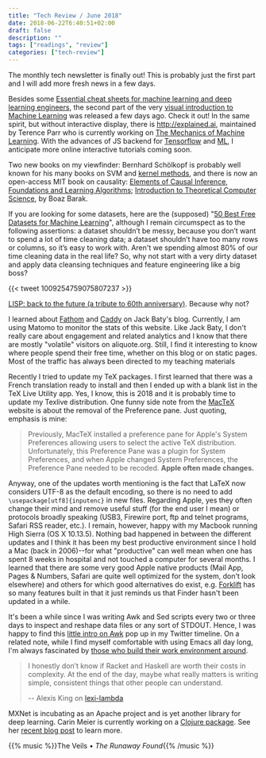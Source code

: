 ```yaml
---
title: "Tech Review / June 2018"
date: 2018-06-22T6:40:51+02:00
draft: false
description: ""
tags: ["readings", "review"]
categories: ["tech-review"]
---
```


The monthly tech newsletter is finally out! This is probably just the first part and I will add more fresh news in a few days.

<!--more-->

Besides some [Essential cheat sheets for machine learning and deep learning engineers](https://www.sodavision.com/essential-cheat-sheets-for-machine-learning-and-deep-learning-engineers/), the second part of the very [visual introduction to Machine Learning](http://www.r2d3.us/visual-intro-to-machine-learning-part-2/) was released a few days ago. Check it out! In the same spirit, but without interactive display, there is <http://explained.ai>, maintained by Terence Parr who is currently working on [The Mechanics of Machine Learning](https://mlbook.explained.ai). With the advances of JS backend for [Tensorflow](https://js.tensorflow.org) and [ML](https://ml5js.org), I anticipate more online interactive tutorials coming soon.

Two new books on my viewfinder: Bernhard Schölkopf is probably well known for his many books on SVM and [kernel methods](http://agbs.kyb.tuebingen.mpg.de/lwk/), and there is now an open-access MIT book on causality: [Elements of Causal Inference, Foundations and Learning Algorithms](https://mitpress.mit.edu/books/elements-causal-inference); [Introduction to Theoretical Computer Science](http://introtcs.org/public/index.html), by Boaz Barak.

If you are looking for some datasets, here are the (supposed) "[50 Best Free Datasets for Machine Learning](https://gengo.ai/articles/the-50-best-free-datasets-for-machine-learning/)", although I remain circumspect as to the following assertions: a dataset shouldn’t be messy, because you don’t want to spend a lot of time cleaning data; a dataset shouldn’t have too many rows or columns, so it’s easy to work with. Aren't we spending almost 80% of our time cleaning data in the real life? So, why not start with a very dirty dataset and apply data cleansing techniques and feature engineering like a big boss?

{{< tweet 1009254759075807237 >}}

[LISP: back to the future (a tribute to 60th anniversary)](https:/i/sigma.software/about/media/lisp-back-future-tribute-60th-anniversary). Because why not?

I learned about [Fathom](https://usefathom.com) and [Caddy](https://caddyserver.com) on Jack Baty's blog. Currently, I am using Matomo to monitor the stats of this website. Like Jack Baty, I don't really care about engagement and related analytics and I know that there are mostly "volatile" visitors on aliquote.org. Still, I find it interesting to know where people spend their free time, whether on this blog or on static pages. Most of the traffic has always been directed to my teaching materials

Recently I tried to update my TeX packages. I first learned that there was a French translation ready to install and then I ended up with a blank list in the TeX Live Utility app. Yes, I know, this is 2018 and it is probably time to update my Texlive distribution. One funny side note from the [MacTeX](https://www.tug.org/mactex/newfeatures.html) website is about the removal of the Preference pane. Just quoting, emphasis is mine:

> Previously, MacTeX installed a preference pane for Apple's System Preferences allowing users to select the active TeX distribution. Unfortunately, this Preference Pane was a plugin for System Preferences, and when Apple changed System Preferences, the Preference Pane needed to be recoded. **Apple often made changes.**

Anyway, one of the updates worth mentioning is the fact that LaTeX now considers UTF-8 as the default encoding, so there is no need to add `\usepackage[utf8]{inputenc}` in new files. Regarding Apple, yes they often change their mind and remove useful stuff (for the end user I mean) or protocols broadly speaking (USB3, Firewire port, ftp and telnet programs, Safari RSS reader, etc.). I remain, however, happy with my Macbook running High Sierra (OS X 10.13.5). Nothing bad happened in between the different updates and I think it has been my best productive environment since I hold a Mac (back in 2006)--for what "productive" can well mean when one has spent 8 weeks in hospital and not touched a computer for several months. I learned that there are some very good Apple native products (Mail App, Pages & Numbers, Safari are quite well optimized for the system, don't look elsewhere) and others for which good alternatives do exist, e.g. [Forklift](https://binarynights.com) has so many features built in that it just reminds us that Finder hasn't been updated in a while.

It's been a while since I was writing Awk and Sed scripts every two or three days to inspect and reshape data files or any sort of STDOUT. Hence, I was happy to find this [little intro on Awk](https://gregable.com/2010/09/why-you-should-know-just-little-awk.html) pop up in my Twitter timeline. On a related note, while I find myself comfortable with using Emacs all day long, I'm always fascinated by [those who build their work environment around](http://doc.rix.si/cce/cce.html).

> I honestly don’t know if Racket and Haskell are worth their costs in complexity. At the end of the day, maybe what really matters is writing simple, consistent things that other people can understand.
>
> -- Alexis King on [lexi-lambda](https://lexi-lambda.github.io/blog/2016/08/11/climbing-the-infinite-ladder-of-abstraction/)

MXNet is incubating as an Apache project and is yet another library for deep learning. Carin Meier is currently working on a [Clojure package](https://github.com/gigasquid/clojure-mxnet). See her [recent blog post](http://gigasquid.github.io/blog/2018/06/03/meet-clojure-mxnet-ndarray/) to learn more.

{{% music %}}The Veils • *The Runaway Found*{{% /music %}}
